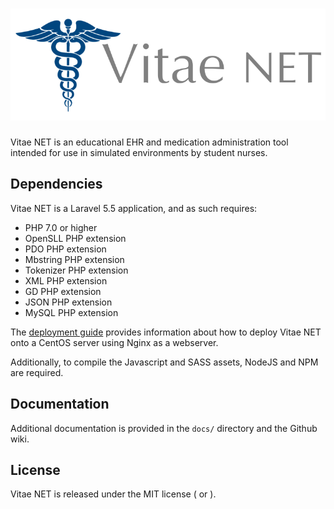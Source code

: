 # ![Vitae NET](public/images/logo.png)

Vitae NET is an educational EHR and medication administration tool intended for
use in simulated environments by student nurses. 

## Dependencies

Vitae NET is a Laravel 5.5 application, and as such requires:

- PHP 7.0 or higher
- OpenSLL PHP extension
- PDO PHP extension
- Mbstring PHP extension
- Tokenizer PHP extension
- XML PHP extension
- GD PHP extension
- JSON PHP extension
- MySQL PHP extension

The [deployment guide](docs/deployment.md) provides information about how to
deploy Vitae NET onto a CentOS server using Nginx as a webserver.

Additionally, to compile the Javascript and SASS assets, NodeJS and NPM are
required.

## Documentation

Additional documentation is provided in the `docs/` directory and the Github
wiki.

## License

Vitae NET is released under the MIT license ([](LICENSE) or
[](http://opensource.org/licenses/MIT)).

